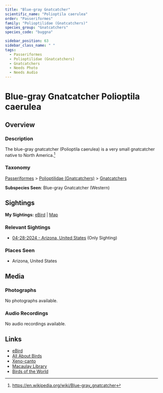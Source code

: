 ```yaml
---
title: "Blue-gray Gnatcatcher"
scientific_name: "Polioptila caerulea"
order: "Passeriformes"
family: "Polioptilidae (Gnatcatchers)"
species_group: "Gnatcatchers"
species_code: "buggna"

sidebar_position: 63
sidebar_class_name: " "
tags: 
  - Passeriformes
  - Polioptilidae (Gnatcatchers)
  - Gnatcatchers
  - Needs Photo
  - Needs Audio
---
```


# Blue-gray Gnatcatcher <span className='sci_name'>Polioptila caerulea</span>

## Overview

### Description
The blue-gray gnatcatcher (Polioptila caerulea) is a very small gnatcatcher native to North America.[^1]

[^1]: https://en.wikipedia.org/wiki/Blue-gray_gnatcatcher

### Taxonomy
[Passeriformes](/tags/passeriformes) > [Polioptilidae (Gnatcatchers)](/tags/polioptilidae-gnatcatchers) > [Gnatcatchers](/tags/gnatcatchers)

**Subspecies Seen**: Blue-gray Gnatcatcher (Western)


## Sightings

**My Sightings:** [eBird](https://ebird.org/lifelist?r=world&time=life&spp=buggna) | [Map](/map?species_code=buggna)

### Relevant Sightings

* [04-28-2024 - Arizona, United States](https://ebird.org/checklist/S170824758) (Only Sighting)

### Places Seen

* Arizona, United States



## Media
### Photographs
No photographs available.

### Audio Recordings
No audio recordings available.

## Links
* [eBird](https://ebird.org/species/buggna) 
* [All About Birds](https://www.allaboutbirds.org/guide/buggna) 
* [Xeno-canto](https://www.xeno-canto.org/species/polioptila-caerulea) 
* [Macaulay Library](https://search.macaulaylibrary.org/catalog?taxonCode=buggna&sort=rating_rank_desc)
* [Birds of the World](https://birdsoftheworld.org/bow/species/buggna)
